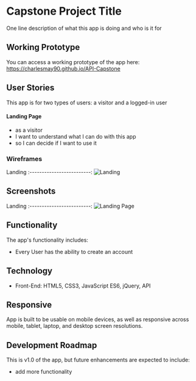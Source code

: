 # Capstone Project Title
One line description of what this app is doing and who is it for

## Working Prototype
You can access a working prototype of the app here: https://charlesmay90.github.io/API-Capstone

## User Stories
This app is for two types of users: a visitor and a logged-in user

#### Landing Page
* as a visitor
* I want to understand what I can do with this app
* so I can decide if I want to use it

### Wireframes
Landing
:-------------------------:
![Landing](/github-images/wireframes/landing-page-wireframes.png)


## Screenshots
Landing
:-------------------------:
![Landing Page](/github-images/screenshots/login-page-screenshot.png)


## Functionality
The app's functionality includes:
* Every User has the ability to create an account


## Technology
* Front-End: HTML5, CSS3, JavaScript ES6, jQuery, API

## Responsive
App is built to be usable on mobile devices, as well as responsive across mobile, tablet, laptop, and desktop screen resolutions.

## Development Roadmap
This is v1.0 of the app, but future enhancements are expected to include:
* add more functionality
